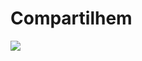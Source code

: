 <!DOCTYPE html>
<html>
<head>
	<title>CARrARrA</title>
</head>
<body>
	<h1>Compartilhem</h1>
	<img src="https://www.google.com.br/imgres?imgurl=https%3A%2F%2Fpics.me.me%2Fnunca-precisei-de-activia-pra-fazer-merda-agostinho-carrara-62416207.png&imgrefurl=https%3A%2F%2Fme.me%2Fi%2Fnunca-precisei-de-activia-pra-fazer-merda-agostinho-carrara-db466a264eae4253a55cb1e64b8359cd&tbnid=KiSA0fFG40O58M&vet=12ahUKEwjIh7OPyfXmAhWrA7kGHRBzB0YQMygRegUIARD6AQ..i&docid=mTdJMM-CSRdXkM&w=500&h=300&q=meme%20agostinho%20carrara&client=opera-gx&ved=2ahUKEwjIh7OPyfXmAhWrA7kGHRBzB0YQMygRegUIARD6AQ">
</body>
</html>
